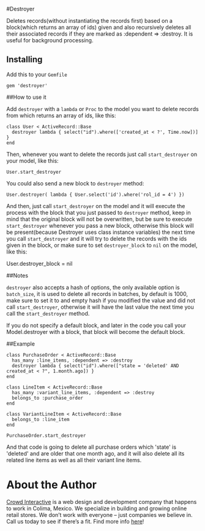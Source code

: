 #Destroyer

Deletes records(without instantiating the records first) based on a block(which returns an array of ids) given and also recursively deletes all their associated records if they are marked as :dependent => :destroy. It is useful for background processing.

## Installing

Add this to your `Gemfile`

    gem 'destroyer'

##How to use it

Add `destroyer` with a `lambda` or `Proc` to the model you want to delete records from which returns an array of ids, like this:

    class User < ActiveRecord::Base
      destroyer lambda { select("id").where(['created_at < ?', Time.now])] }
    end

Then, whenever you want to delete the records just call `start_destroyer` on your model, like this:

    User.start_destroyer

You could also send a new block to `destroyer` method:

    User.destroyer( lambda { User.select('id').where('rol_id = 4') })

And then, just call `start_destroyer` on the model and it will execute the process with the block that you just passed to `destroyer` method, keep in mind that the original block will not be overwritten, but be sure to execute `start_destroyer` whenever you pass a new block, otherwise this block will be present(because Destroyer uses class instance variables) the next time you call `start_destroyer` and it will try to delete the records with the ids given in the block, or make sure to set `destroyer_block` to `nil` on the model, like this:

  User.destroyer_block = nil

##Notes

`destroyer` also accepts a hash of options, the only available option is `batch_size`, it is used to delete all records in batches, by default is 1000, make sure to set it to and empty hash if you modified the value and did not call `start_destroyer`, otherwise it will have the last value the next time you call the `start_destroyer` method.

If you do not specify a default block, and later in the code you call your Model.destroyer with a block, that block will become the default block.


##Example

    class PurchaseOrder < ActiveRecord::Base
      has_many :line_items, :dependent => :destroy
      destroyer lambda { select("id").where(["state = 'deleted' AND created_at < ?", 1.month.ago]) }
    end

    class LineItem < ActiveRecord::Base
      has_many :variant_line_items, :dependent => :destroy
      belongs_to :purchase_order
    end

    class VariantLineItem < ActiveRecord::Base
      belongs_to :line_item
    end

    PurchaseOrder.start_destroyer

And that code is going to delete all purchase orders which 'state' is 'deleted' and are older that one month ago, and it will also delete all its related line items as well as all their variant line items.

# About the Author

[Crowd Interactive](http://www.crowdint.com) is a web design and development company that happens to work in Colima, Mexico.
We specialize in building and growing online retail stores. We don’t work with everyone – just companies we believe in. Call us today to see if there’s a fit.
Find more info [here](http://www.crowdint.com)!